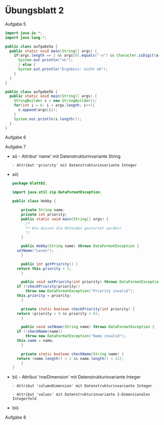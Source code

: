 Übungsblatt 2
==============

Aufgabe 5

```java
import java.io.*;
import java.lang.*;

public class aufgabe5a {
  public static void main(String[] args) {
    if(args.length == 2 && args[0].equals("-o") && Character.isDigit(args[1].charAt(0))) {
      System.out.println("ok");
      } else {
      System.out.println("Ergebnis: nicht ok");
    }
  }
}

```
```java
public class aufgabe5b {
  public static void main(String[] args) {
    StringBuilder s = new StringBuilder();
    for(int i = 0; i < args.length; i++){
      s.append(args[i]);
    }
    System.out.println(s.length());
  }
}
```

Aufgabe 6

Aufgabe 7

- ai)
      - Attribut 'name' mit Datenstrukturinvariante String

      - Attribut 'priority' mit Datenstrukturinvariante Integer

- aii)

  ```java
  package blatt02;

  import java.util.zip.DataFormatException;

  public class Hobby {

      private String name;
      private int priority;
      public static void main(String[] args) {
        /*
        ** Wie müssen die Methoden gestartet werden?
        */
      }

      public Hobby(String name) throws DataFormatException {
    setName("Lesen");
      }

      public int getPriority() {
    return this.priority + 1;
      }

      public void setPriority(int priority) throws DataFormatException {
    if (!checkPriority(priority))
        throw new DataFormatException("Priority invalid");
    this.priority = priority;
      }

      private static boolean checkPriority(int priority) {
    return (priority > 0 && priority < 6);
      }

      public void setName(String name) throws DataFormatException {
    if (!checkName(name))
        throw new DataFormatException("Name invalid");
    this.name = name;
      }

      private static boolean checkName(String name) {
    return (name.length() > 1 && name.length() < 21);
      }
  }
  ```

- bi)
      - Attribut 'rowDimension' mit Datenstrukturinvariante Integer

      - Attribut 'columnDimension' mit Datenstrukturinvariante Integer

      - Attribut 'values' mit Datenstrukturinvariante 2-Dimensionales Integerfeld

- bii)






Aufgabe 8
